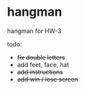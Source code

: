# hangman
hangman for HW-3

 todo: 
 - ~~fix double letters~~
 - add feet, face, hat
 - ~~add instructions~~
 - ~~add win / lose screen~~
